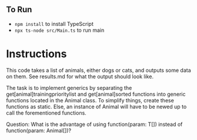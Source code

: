 ## To Run

- `npm install` to install TypeScript  
- `npx ts-node src/Main.ts` to run main

# Instructions

This code takes a list of animals, either dogs or cats, and outputs some data on them. See results.md for what the output should look like.

The task is to implement generics by separating the get[animal]trainingprioritylist and get[animal]sorted functions into generic functions located in the Animal class.
To simplify things, create these functions as static. Else, an instance of Animal will have to be newed up to call the forementioned functions.

Question: What is the advantage of using function<T extends Animal>(param: T[]) instead of function(param: Animal[])?
